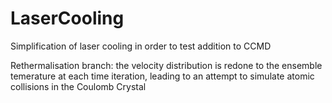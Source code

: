 # LaserCooling
Simplification of laser cooling in order to test addition to CCMD

Rethermalisation branch: the velocity distribution is redone to the ensemble temerature at each time iteration, leading to an attempt to simulate atomic collisions in the Coulomb Crystal
